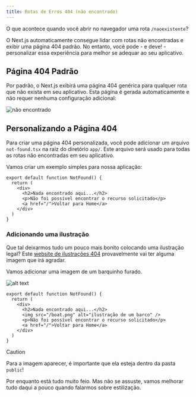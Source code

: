 ```yaml
---
title: Rotas de Erros 404 (não encontrado)
---
```



O que acontece quando você abrir no navegador uma rota `/naoexistente`?

O Next.js automaticamente consegue lidar com rotas não encontradas e exibir uma página 404 padrão. No entanto, você pode - e deve! -  personalizar essa experiência para melhor se adequar ao seu aplicativo.

## Página 404 Padrão

Por padrão, o Next.js exibirá uma página 404 genérica para qualquer rota que não exista em seu aplicativo. Esta página é gerada automaticamente e não requer nenhuma configuração adicional:

![não encontrado](./not-found.png)

## Personalizando a Página 404

Para criar uma página 404 personalizada, você pode adicionar um arquivo `not-found.tsx` na raiz do diretório `app/`. Este arquivo será usado para todas as rotas não encontradas em seu aplicativo.

Vamos criar um exemplo simples para nossa aplicação:

```tsx title="app/not-found.tsx"
export default function NotFound() {
  return (
    <div>
      <h2>Nada encontrado aqui...</h2>
      <p>Não foi possível encontrar o recurso solicitado</p>
      <a href="/">Voltar para Home</a>
    </div>
  )
}
```

### Adicionando uma ilustração

Que tal deixarmos tudo um pouco mais bonito colocando uma ilustração legal?
Este [website de ilustrações 404](https://www.kapwing.com/404-illustrations) provavelmente vai ter alguma imagem que irá agradar.

Vamos adicionar uma imagem de um barquinho furado.

![alt text](boat.png)

```tsx title="app/not-found.tsx"
export default function NotFound() {
  return (
    <div>
      <h2>Nada encontrado aqui...</h2>
      <img src="/boat.png" alt="ilustração de um barco" />
      <p>Não foi possível encontrar o recurso solicitado</p>
      <a href="/">Voltar para Home</a>
    </div>
  )
}
```

> [!CAUTION]
> Para a imagem aparecer, é importante que ela esteja dentro da pasta `public`!

Por enquanto está tudo muito feio. Mas não se assuste, vamos melhorar tudo daqui a pouco quando falarmos sobre estilização.

<!-- TODO: Mostrar como otimizar essa imagem depois quando falarmos sobre o componente Image  -->
